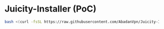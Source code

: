 # Juicity-Installer (PoC)

```bash
bash <(curl -fsSL https://raw.githubusercontent.com/AbadanVpn/Juicity-Installer/main/juicity-installer.sh)

```
